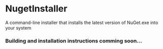# NugetInstaller
A command-line installer that installs the latest version of NuGet.exe into your system

### Building and installation instructions comming soon...
